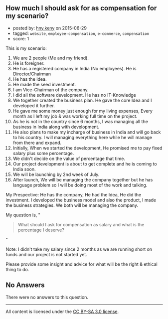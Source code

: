 ## How much I should ask for as compensation for my scenario?

- posted by: [hny.keny](https://stackexchange.com/users/6545583/hny-keny) on 2015-06-29
- tagged: `website`, `employee-compensation`, `e-commerce`, `compensation`
- score: 1

<p>This is my scenario:</p>

<ol>
<li>We are 2 people (Me and my friend).</li>
<li>He is foreigner. </li>
<li>He has a registered company in India (No employees). He is Director/Chairman</li>
<li>He has the Idea.</li>
<li>He made the seed investment.</li>
<li>I am Vice-Chairman of the company.</li>
<li>I did all the software development. He has no IT-Knowledge</li>
<li>We together created the business plan. He gave the core Idea and I developed it further.</li>
<li>He gave me some money just enough for my living expenses, Every month as I left my job &amp; was working full time on the project.</li>
<li>As he is not in the country since 6 months, I was managing all the business in India along with development.</li>
<li>He also plans to make my incharge of business in India and will go back to his country. I will managing everything here while he will manage from there and expand.</li>
<li>Initially, When we started the development, He promised me to pay fixed salary plus some percentage.</li>
<li>We didn't decide on the value of percentage that time. </li>
<li>Our project development is about to get complete and he is coming to India soon.</li>
<li>We will be launching by 2nd week of July.</li>
<li>After launch, We will be managing the company together but he has language problem so I will be doing most of the work and talking. </li>
</ol>

<p>My Prespective: He has the company, He had the Idea, He did the investment. I developed the business model and also the product, I made the business strategies. We both will be managing the company.</p>

<p>My question is, "</p>

<blockquote>
  <p>What should I ask for compensation as salary and what is the
  percentage I deserve?</p>
</blockquote>

<p>"</p>

<p>Note: I didn't take my salary since 2 months as we are running short on funds and our project is not started yet.</p>

<p>Please provide some insight and advice for what will be the right &amp; ethical thing to do.</p>


## No Answers

There were no answers to this question.


---

All content is licensed under the [CC BY-SA 3.0 license](https://creativecommons.org/licenses/by-sa/3.0/).
